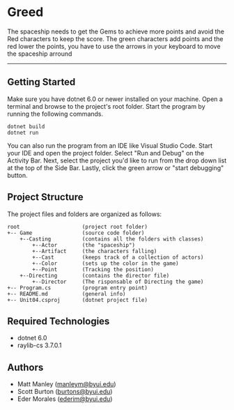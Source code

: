 # Greed 
The spaceship needs to get the Gems to achieve more points and avoid the Red characters to keep the score.
The green characters add points and the red lower the points, you have to use the arrows in your keyboard to move the spaceship arround 

---
## Getting Started
Make sure you have dotnet 6.0 or newer installed on your machine. Open 
a terminal and browse to the project's root folder. Start the program 
by running the following commands.
```
dotnet build
dotnet run 
```
You can also run the program from an IDE like Visual Studio Code. 
Start your IDE and open the project folder. Select "Run and Debug" on 
the Activity Bar. Next, select the project you'd like to run from the 
drop down list at the top of the Side Bar. Lastly, click the green 
arrow or "start debugging" button.

## Project Structure
The project files and folders are organized as follows:
```
root                    (project root folder)
+-- Game                (source code folder)
    +--Casting          (contains all the folders with classes)
        +--Actor        (the "spaceship")
        +--Artifact     (the characters falling)
        +--Cast         (keeps track of a collection of actors)
        +--Color        (sets up the color in the game)
        +--Point        (Tracking the position)    
    +--Directing        (contains the director file)
        +--Director     (The risponsable of Directing the game)
+-- Program.cs          (program entry point)    
+-- README.md           (general info)
+-- Unit04.csproj       (dotnet project file)
```

## Required Technologies
* dotnet 6.0
* raylib-cs 3.7.0.1

## Authors
* Matt Manley (manleym@byui.edu)
* Scott Burton (burtons@byui.edu)
* Eder Morales (ederim@byui.edu)